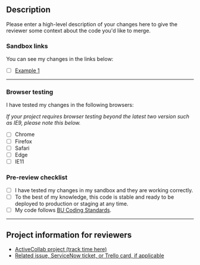 ## Description

Please enter a high-level description of your changes here to give the reviewer some context about the code you'd like to merge.

### Sandbox links

You can see my changes in the links below:

- [ ] [Example 1](#)

---

### Browser testing

I have tested my changes in the following browsers:

*If your project requires browser testing beyond the latest two version such as IE9, please note this below.*

- [ ] Chrome
- [ ] Firefox
- [ ] Safari
- [ ] Edge
- [ ] IE11

### Pre-review checklist

- [ ] I have tested my changes in my sandbox and they are working correctly.
- [ ] To the best of my knowledge, this code is stable and ready to be deployed to production or staging at any time.
- [ ] My code follows [BU Coding Standards](https://github.com/bu-ist/coding-standards).

---

## Project information for reviewers

- [ActiveCollab project (track time here)](#)
- [Related issue, ServiceNow ticket, or Trello card, if applicable](#)
